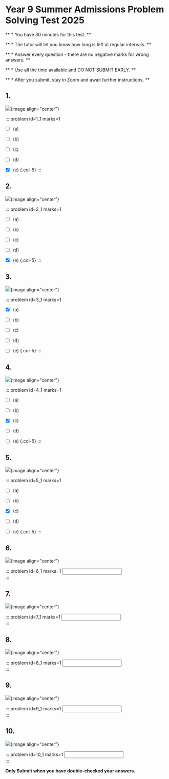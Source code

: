 # Year 9 Summer Admissions Problem Solving Test 2025

** * You have 30 minutes for this test. **  
  
** * The tutor will let you know how long is left at regular intervals. **  

** * Answer every question - there are no negative marks for wrong answers. **  
  
** * Use all the time available and DO NOT SUBMIT EARLY. **  

** * After you submit, stay in Zoom and await further instructions. ** 


## 1.
![](/resources/admissions-summer-ps-9/q1.png){image align="center"}  

::: problem id=1_1 marks=1  

* [ ] (a)
* [ ] (b)
* [ ] (c)
* [ ] (d)
* [x] (e)
{.col-5}
:::  


## 2.
![](/resources/admissions-summer-ps-9/q2.png){image align="center"}  

::: problem id=2_1 marks=1  

* [ ] (a)
* [ ] (b)
* [ ] (c)
* [ ] (d)
* [x] (e)
{.col-5}
::: 


## 3.
![](/resources/admissions-summer-ps-9/q3.png){image align="center"}  

::: problem id=3_1 marks=1  

* [x] (a)
* [ ] (b)
* [ ] (c)
* [ ] (d)
* [ ] (e)
{.col-5}
::: 


## 4.
![](/resources/admissions-summer-ps-9/q4.png){image align="center"}  

::: problem id=4_1 marks=1  

* [ ] (a)
* [ ] (b)
* [x] (c)
* [ ] (d)
* [ ] (e)
{.col-5}
::: 


## 5.
![](/resources/admissions-summer-ps-9/q5.png){image align="center"}  

::: problem id=5_1 marks=1  

* [ ] (a)
* [ ] (b)
* [x] (c)
* [ ] (d)
* [ ] (e)
{.col-5}
::: 


## 6.
![](/resources/admissions-summer-ps-9/q6.png){image align="center"}  

::: problem id=6_1 marks=1
<input type="number" solution="40"/>  
::: 


## 7.
![](/resources/admissions-summer-ps-9/q7.png){image align="center"}  

::: problem id=7_1 marks=1
<input type="number" solution="224"/>  
::: 


## 8.
![](/resources/admissions-summer-ps-9/q8.png){image align="center"}  

::: problem id=8_1 marks=1
<input type="number" solution="29"/>  
::: 


## 9.
![](/resources/admissions-summer-ps-9/q9.png){image align="center"}  

::: problem id=9_1 marks=1
<input type="number" solution="36"/>  
::: 


## 10.
![](/resources/admissions-summer-ps-9/q10.png){image align="center"}  

::: problem id=10_1 marks=1
<input type="number" solution="631"/>  
::: 


**Only Submit when you have double-checked your answers.**